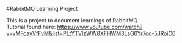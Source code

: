 #RabbitMQ Learning Project <br>

This is a project to document learnings of RabbitMQ <br>
Tutorial found here: https://www.youtube.com/watch?v=vMFcayVfFvM&list=PLtYTVIzWW8XFHWM3LsG0Yr7co-5JRoiC6 <br>